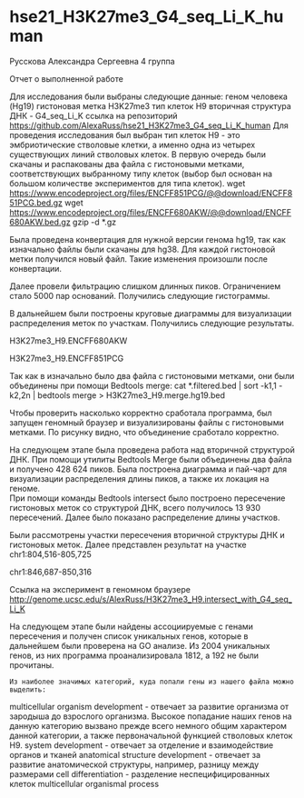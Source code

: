 # hse21_H3K27me3_G4_seq_Li_K_human
Русскова Александра Сергеевна 
4 группа 

Отчет о выполненной работе 

Для исследования были выбраны следующие данные: 
геном человека (Hg19) 
гистоновая метка H3K27me3
тип клеток H9 
вторичная структура ДНК - G4_seq_Li_K
ссылка на репозиторий https://github.com/AlexaRuss/hse21_H3K27me3_G4_seq_Li_K_human 
    Для проведения исследования был выбран тип клеток H9 - это эмбриотические стволовые клетки, а именно одна из четырех существующих линий стволовых клеток.
    В первую очередь были скачаны и распакованы два файла с гистоновыми метками, соответствующих выбранному типу клеток (выбор был основан на большом количестве экспериментов для типа клеток). 
wget https://www.encodeproject.org/files/ENCFF851PCG/@@download/ENCFF851PCG.bed.gz 
wget https://www.encodeproject.org/files/ENCFF680AKW/@@download/ENCFF680AKW.bed.gz 
gzip -d *.gz

 Была проведена конвертация для нужной версии генома hg19, так как изначально файлы были скачаны для hg38. Для каждой гистоновой метки получился новый файл. Такие изменения произошли после конвертации. 

             

          
Далее провели фильтрацию слишком длинных пиков. Ограничением стало 5000 пар оснований. Получились следующие гистограммы. 

В дальнейшем были построены круговые диаграммы для визуализации распределения меток по участкам. Получились следующие результаты. 

H3K27me3_H9.ENCFF680AKW






H3K27me3_H9.ENCFF851PCG


Так как в изначально было два файла с гистоновыми метками, они были объединены при помощи Bedtools merge: 
cat  *.filtered.bed  |   sort -k1,1 -k2,2n   |   bedtools merge   >  H3K27me3_H9.merge.hg19.bed 

Чтобы проверить насколько корректно сработала программа, был запущен геномный браузер и визуализированы файлы с гистоновыми метками. По рисунку видно, что объединение сработало корректно.

   На следующем этапе была проведена работа над вторичной структурой ДНК. При помощи утилиты Bedtools Merge были объединены два файла и получено 428 624 пиков. Была построена диаграмма и пай-чарт для визуализации распределения длины пиков, а также их локация на геноме.      
 При помощи команды Bedtools intersect было построено пересечение гистоновых меток со структурой ДНК, всего получилось 13 930 пересечений. Далее было показано распределение длины участков.
 

  Были рассмотрены участки пересечения вторичной структуры ДНК и гистоновых меток. 
Далее представлен результат на участке chr1:804,516-805,725

chr1:846,687-850,316


Ссылка на эксперимент в геномном браузере 
http://genome.ucsc.edu/s/AlexRuss/H3K27me3_H9.intersect_with_G4_seq_Li_K 



   На следующем этапе были найдены ассоциируемые с генами пересечения и получен список уникальных генов, которые в дальнейшем были проверена на GO анализе. Из 2004 уникальных генов, из них программа проанализировала 1812, а 192 не были прочитаны. 


    Из наиболее значимых категорий, куда попали гены из нашего файла можно выделить: 
 multicellular organism development - отвечает за развитие организма от зародыша до взрослого организма. Высокое попадание наших генов на данную категорию вызвано прежде всего немного общим характером данной категории, а также первоначальной функцией стволовых клеток H9.
system development - отвечает за отделение и взаимодействие органов и тканей 
anatomical structure development - отвечает за развитие анатомической структуры, например, разницу между размерами
cell differentiation - разделение неспецифицированных клеток 
multicellular organismal process
